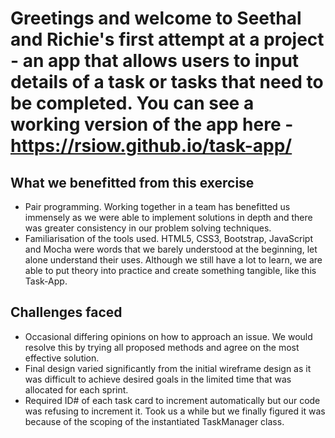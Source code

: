 # Greetings and welcome to Seethal and Richie's first attempt at a project - an app that allows users to input details of a task or tasks that need to be completed. You can see a working version of the app here - https://rsiow.github.io/task-app/

## What we benefitted from this exercise
* Pair programming. Working together in a team has benefitted us immensely as we were able to implement solutions in depth and there was greater consistency in our problem solving techniques.
* Familiarisation of the tools used. HTML5, CSS3, Bootstrap, JavaScript and Mocha were words that we barely understood at the beginning, let alone understand their uses. Although we still have a lot to learn, we are able to put theory into practice and create something tangible, like this Task-App.

## Challenges faced
* Occasional differing opinions on how to approach an issue. We would resolve this by trying all proposed methods and agree on the most effective solution.
* Final design varied significantly from the initial wireframe design as it was difficult to achieve desired goals in the limited time that was allocated for each sprint.
* Required ID# of each task card to increment automatically but our code was refusing to increment it. Took us a while but we finally figured it was because of the scoping of the instantiated TaskManager class.

